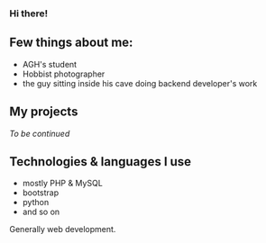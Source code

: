 ### Hi there!

## Few things about me:
* AGH's student
* Hobbist photographer
* the guy sitting inside his cave doing backend developer's work

## My projects
*To be continued*

## Technologies & languages I use
* mostly PHP & MySQL
* bootstrap
* python
* and so on

Generally web development.

